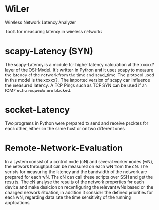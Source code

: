 # WiLer
Wireless Network Latency Analyzer

Tools for measuring latency in wireless networks

# scapy-Latency (SYN)
The scapy-Latency is a module for higher latency calculation at the xxxxx? layer of the OSI-Model. It's written in Python and it uses scapy to measure the latency of the network from the time and send_time. The protocol used in this model is the xxxxx? . The imported version of scapy can influence the measured latency. A TCP Pings such as TCP SYN can be used if an ICMP echo requests are blocked.  

# socket-Latency
Two programs in Python were prepared to send and receive packtes for each other, either on the same host or on two different ones

# Remote-Network-Evaluation
In a system consist of a control node (cN) and several worker nodes (wN), the network throughput can be measured on each wN from the cN. The scripts for measuring the latency and the bandwidth of the network are prepared for each wN. The cN can call these scripts over SSH and get the results. The cN analyse the results of the network properties for each device and make desicion on reconfiguring the relevant wNs based on the changed network situation, in addition it consider the defined priorities for each wN, regarding data rate the time sensitivity of the running applications. 
